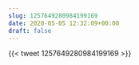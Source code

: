 ```yaml
---
slug: 1257649280984199169
date: 2020-05-05 12:32:09+00:00
draft: false
---
```


{{< tweet 1257649280984199169 >}}
